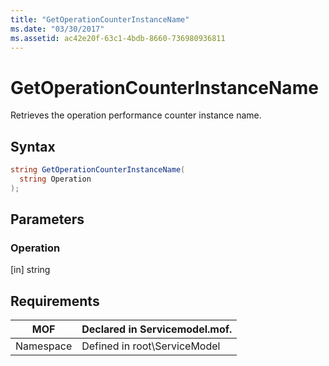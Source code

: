 ```yaml
---
title: "GetOperationCounterInstanceName"
ms.date: "03/30/2017"
ms.assetid: ac42e20f-63c1-4bdb-8660-736980936811
---
```

# GetOperationCounterInstanceName

Retrieves the operation performance counter instance name.  
  
## Syntax  
  
```csharp
string GetOperationCounterInstanceName(  
  string Operation  
);  
```  
  
## Parameters  
  
### Operation  

 [in] string  
  
## Requirements  
  
|MOF|Declared in Servicemodel.mof.|  
|---------|-----------------------------------|  
|Namespace|Defined in root\ServiceModel|
